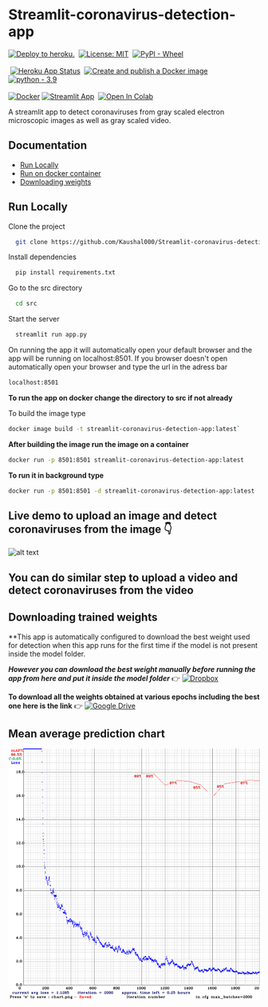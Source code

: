 # Streamlit-coronavirus-detection-app

[![Deploy to heroku.](https://github.com/Kaushal000/Streamlit-coronavirus-detection-app/actions/workflows/main.yml/badge.svg)](https://github.com/Kaushal000/Streamlit-coronavirus-detection-app/actions/workflows/main.yml)
&nbsp;[![License: MIT](https://img.shields.io/badge/License-MIT-yellow.svg)](https://opensource.org/licenses/MIT)
&nbsp;[![PyPI - Wheel](https://img.shields.io/pypi/wheel/streamlit)](https://streamlit.io/)
<br><br>&nbsp;[![Heroku App Status](http://heroku-shields.herokuapp.com/streamlit-github)](https://streamlit-github.herokuapp.com/)
&nbsp;[![Create and publish a Docker image](https://github.com/Kaushal000/Streamlit-coronavirus-detection-app/actions/workflows/Dockerimage.yaml/badge.svg)](https://github.com/Kaushal000/Streamlit-coronavirus-detection-app/actions/workflows/Dockerimage.yaml)
&nbsp;[![python - 3.9](https://upload.wikimedia.org/wikipedia/commons/1/1b/Blue_Python_3.9_Shield_Badge.svg)](https://www.python.org/downloads/release/python-397/)
<br><br>[![Docker](https://img.shields.io/badge/docker-%230db7ed.svg?style=for-the-badge&logo=docker&logoColor=white)](https://hub.docker.com/repository/docker/kdocker03/streamlit-coronavirus-detection-app/general)&nbsp;[![Streamlit App](https://static.streamlit.io/badges/streamlit_badge_black_white.svg)](https://share.streamlit.io/kaushal000/streamlit-coronavirus-detection-app/main/src/app.py)
&nbsp;[![Open In Colab](https://colab.research.google.com/assets/colab-badge.svg)](https://colab.research.google.com/github/Kaushal000/Streamlit-coronavirus-detection-app/blob/main/Coronavirus_detection_model_training.ipynb)


A streamlit app to detect coronaviruses from gray scaled electron microscopic images as well as gray scaled video. 

## Documentation 

* [Run Locally](#run-locally)
* [Run on docker container](#after-building-the-image-run-the-image-on-a-container)
* [Downloading weights](#downloading-trained-weights)


## Run Locally

Clone the project

```bash
  git clone https://github.com/Kaushal000/Streamlit-coronavirus-detection-app.git
```


Install dependencies

```bash
  pip install requirements.txt
```

Go to the src directory

```bash
  cd src
```

Start the server

```bash
  streamlit run app.py
```

On running the app it will automatically open your default browser and the app will be running on localhost:8501. If you browser doesn't open automatically open your browser and type the url in the adress bar 

```bash 
localhost:8501
```

**To run the app on docker change the directory to src if not already**

To build the image type 
```bash
docker image build -t streamlit-coronavirus-detection-app:latest`
```
**After building the image run the image on a container** 
```bash
docker run -p 8501:8501 streamlit-coronavirus-detection-app:latest
```

**To run it in background type** 
```bash
docker run -p 8501:8501 -d streamlit-coronavirus-detection-app:latest
```
## Live demo to upload an image and detect coronaviruses from the image :point_down: 
![alt text](https://github.com/Kaushal000/Streamlit-coronavirus-detection-app/blob/main/Demo.gif)

## You can do similar step to upload a video and detect coronaviruses from the video

## Downloading trained weights
**This app is automatically configured to download the best weight used for detection when this app runs for the first time if the model is not present inside the model folder.

***However you can download the best weight manually before running the app from here and put it inside the model folder*** 
:point_right: [![Dropbox](https://img.shields.io/badge/Dropbox-%233B4D98.svg?style=for-the-badge&logo=Dropbox&logoColor=white)](https://www.dropbox.com/s/909wlai4r3y4uz1/cov_yolov4_best.weights?dl=0)

**To download all the weights obtained at various epochs including the best one here is the link** 
:point_right: [![Google Drive](https://img.shields.io/badge/Google%20Drive-4285F4?style=for-the-badge&logo=googledrive&logoColor=white)](https://drive.google.com/drive/folders/1nXGd1WZOlzk8fW36ADKfcHPvm3lBY7OT?usp=sharing)

## Mean average prediction chart
![MAP](https://github.com/Kaushal000/Streamlit-coronavirus-detection-app/blob/main/map-chart/chart_cov_yolov4.png)

